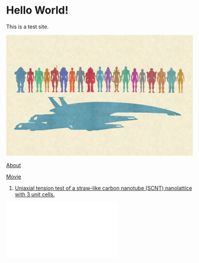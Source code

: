 # Hello World!

This is a test site.

![alt text](mass_effect_3.jpg)

[About](about.md)

[Movie](/straw_ii_matrix_n_10_105_alpha_1_3_r_15_cut_077_y_10P_tensio.mp4)



1. [Uniaxial tension test of a straw-like carbon nanotube (SCNT) nanolattice with 3 unit cells.](/converted.mp4)

<iframe src="/converted.mp4" frameborder="0" allowfullscreen></iframe>
